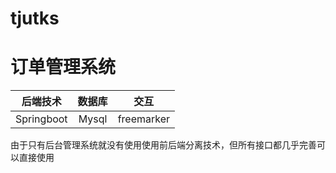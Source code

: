 # tjutks
# 订单管理系统
| 后端技术 | 数据库 | 交互 |
| :----:| :----: | :----: |
| Springboot | Mysql | freemarker|

由于只有后台管理系统就没有使用使用前后端分离技术，但所有接口都几乎完善可以直接使用
